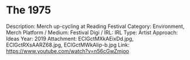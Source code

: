 # The 1975

Description: Merch up-cycling at Reading Festival
Category: Environment, Merch
Platform / Medium: Festival
Digi / IRL: IRL
Type: Artist
Approach: Ideas
Year: 2019
Attachment: EClGctMXkAEixDd.jpg, EClGctRXsAARZ68.jpg, EClGctMWkAIip-b.jpg
Link: https://www.youtube.com/watch?v=n56cGwZmjoo